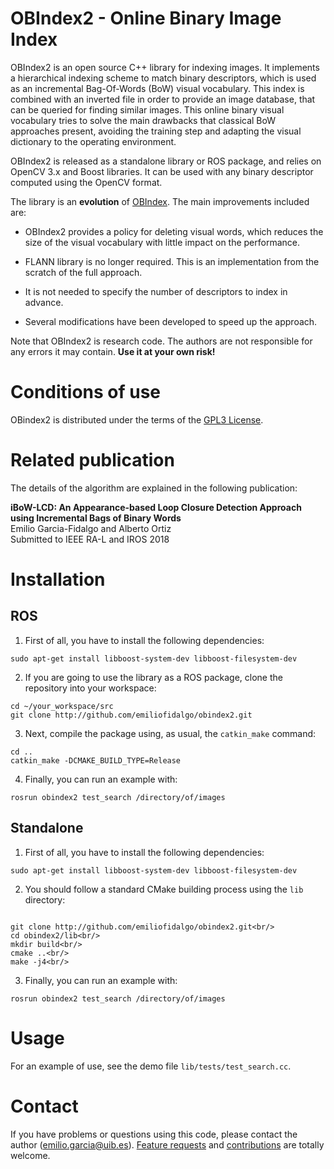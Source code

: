 # OBIndex2 - Online Binary Image Index

OBIndex2 is an open source C++ library for indexing images. It implements a hierarchical indexing scheme to match binary descriptors, which is used as an incremental Bag-Of-Words (BoW) visual vocabulary. This index is combined with an inverted file in order to provide an image database, that can be queried for finding similar images. This online binary visual vocabulary tries to solve the main drawbacks that classical BoW approaches present, avoiding the training step and adapting the visual dictionary to the operating environment.

OBIndex2 is released as a standalone library or ROS package, and relies on OpenCV 3.x and Boost libraries. It can be used with any binary descriptor computed using the OpenCV format.

The library is an **evolution** of [OBIndex](http://github.com/emiliofidalgo/obindex). The main improvements included are:
* OBIndex2 provides a policy for deleting visual words, which reduces the size of the visual vocabulary with little impact on the performance.

* FLANN library is no longer required. This is an implementation from the scratch of the full approach.

* It is not needed to specify the number of descriptors to index in advance.

* Several modifications have been developed to speed up the approach.

Note that OBIndex2 is research code. The authors are not responsible for any errors it may contain. **Use it at your own risk!**

# Conditions of use

OBindex2 is distributed under the terms of the [GPL3 License](http://github.com/emiliofidalgo/obindex2/blob/master/LICENSE).

# Related publication

The details of the algorithm are explained in the following publication:

**iBoW-LCD: An Appearance-based Loop Closure Detection Approach using Incremental Bags of Binary Words**<br/>
Emilio Garcia-Fidalgo and Alberto Ortiz<br/>
Submitted to IEEE RA-L and IROS 2018

# Installation

## ROS

1. First of all, you have to install the following dependencies:

  `sudo apt-get install libboost-system-dev libboost-filesystem-dev`

2. If you are going to use the library as a ROS package, clone the repository into your workspace:

  `cd ~/your_workspace/src`<br/>
  `git clone http://github.com/emiliofidalgo/obindex2.git`<br/>

3. Next, compile the package using, as usual, the `catkin_make` command:

  `cd ..`<br/>
  `catkin_make -DCMAKE_BUILD_TYPE=Release`<br/>

4. Finally, you can run an example with:

  `rosrun obindex2 test_search /directory/of/images`

## Standalone

1. First of all, you have to install the following dependencies:

  `sudo apt-get install libboost-system-dev libboost-filesystem-dev`

2. You should follow a standard CMake building process using the `lib` directory:

  ```

  git clone http://github.com/emiliofidalgo/obindex2.git<br/>
  cd obindex2/lib<br/>
  mkdir build<br/>
  cmake ..<br/>
  make -j4<br/>

  ```

3. Finally, you can run an example with:

  `rosrun obindex2 test_search /directory/of/images`

# Usage

For an example of use, see the demo file `lib/tests/test_search.cc`.

# Contact

If you have problems or questions using this code, please contact the author (emilio.garcia@uib.es). [Feature requests](http://github.com/emiliofidalgo/obindex2/issues) and [contributions](http://github.com/emiliofidalgo/obindex2/pulls) are totally welcome.
